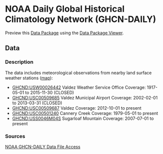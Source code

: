 # NOAA Daily Global Historical Climatology Network (GHCN-DAILY)

Preview this [Data Package](http://specs.frictionlessdata.io/data-packages/) using the [Data Package Viewer](http://data.okfn.org/tools/view?url=https://github.com/columbia-glacier/noaa-ghcnd).

## Data

### Description

The data includes meteorological observations from nearby land surface weather stations ([map](https://www.ncdc.noaa.gov/cdo-web/datatools/findstation)):

- [GHCND:USW00026442](https://www.ncdc.noaa.gov/cdo-web/datasets/GHCND/stations/GHCND:USW00026442/detail) Valdez Weather Service Office
  Coverage: 1917-05-01 to 2015-11-30 (CLOSED)
- [GHCND:USC00509685](https://www.ncdc.noaa.gov/cdo-web/datasets/GHCND/stations/GHCND:USC00509685/detail) Valdez Municipal Airport
  Coverage: 2002-02-01 to 2013-03-31 (CLOSED)
- [GHCND:USC00509687](https://www.ncdc.noaa.gov/cdo-web/datasets/GHCND/stations/GHCND:USC00509687/detail) Valdez
  Coverage: 2012-10-01 to present
- [GHCND:USC00501240](https://www.ncdc.noaa.gov/cdo-web/datasets/GHCND/stations/GHCND:USC00501240/detail) Cannery Creek
  Coverage: 1979-05-01 to present
- [GHCND:USS0046M04S](https://www.ncdc.noaa.gov/cdo-web/datasets/GHCND/stations/GHCND:USS0046M04S/detail) Sugarloaf Mountain
  Coverage: 2007-07-01 to present

### Sources

[NOAA GHCN-DAILY Data File Access](ftp://ftp.ncdc.noaa.gov/pub/data/ghcn/daily/)

